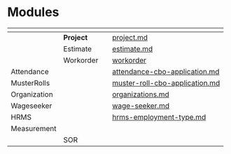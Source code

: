 # Modules

<table data-view="cards"><thead><tr><th></th><th></th><th></th><th data-hidden data-card-target data-type="content-ref"></th></tr></thead><tbody><tr><td></td><td><strong>Project</strong></td><td></td><td><a href="project.md">project.md</a></td></tr><tr><td></td><td>Estimate</td><td></td><td><a href="estimate.md">estimate.md</a></td></tr><tr><td></td><td>Workorder</td><td></td><td><a href="workorder/">workorder</a></td></tr><tr><td>Attendance</td><td></td><td></td><td><a href="attendance-cbo-application.md">attendance-cbo-application.md</a></td></tr><tr><td>MusterRolls</td><td></td><td></td><td><a href="muster-roll-cbo-application.md">muster-roll-cbo-application.md</a></td></tr><tr><td>Organization</td><td></td><td></td><td><a href="../../../../implementation/training-resources/user-manual/employee-user-manual/organizations.md">organizations.md</a></td></tr><tr><td>Wageseeker</td><td></td><td></td><td><a href="wage-seeker.md">wage-seeker.md</a></td></tr><tr><td>HRMS</td><td></td><td></td><td><a href="../../master-data-templates/hrms-employment-type.md">hrms-employment-type.md</a></td></tr><tr><td>Measurement </td><td></td><td></td><td></td></tr><tr><td></td><td>SOR</td><td></td><td></td></tr></tbody></table>
